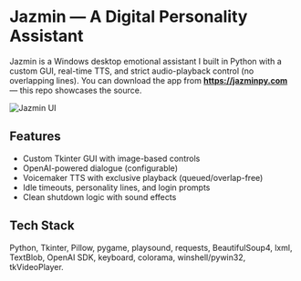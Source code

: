 # Jazmin — A Digital Personality Assistant

Jazmin is a Windows desktop emotional assistant I built in Python with a custom GUI, real-time TTS,
and strict audio-playback control (no overlapping lines). You can download the app from
**https://jazminpy.com** — this repo showcases the source.

![Jazmin UI](docs/screenshots/main_ui.png)

## Features
- Custom Tkinter GUI with image-based controls
- OpenAI-powered dialogue (configurable)
- Voicemaker TTS with exclusive playback (queued/overlap-free)
- Idle timeouts, personality lines, and login prompts
- Clean shutdown logic with sound effects

## Tech Stack
Python, Tkinter, Pillow, pygame, playsound, requests, BeautifulSoup4, lxml,
TextBlob, OpenAI SDK, keyboard, colorama, winshell/pywin32, tkVideoPlayer.
